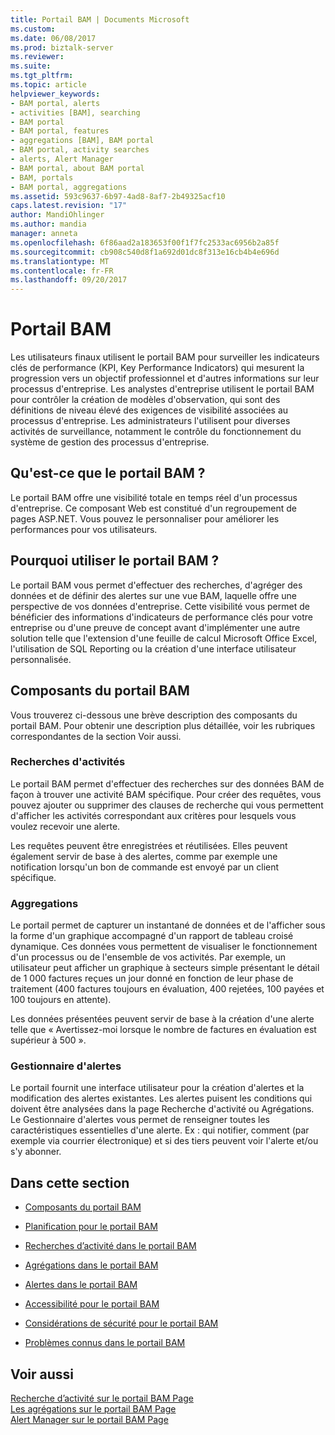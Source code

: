 ```yaml
---
title: Portail BAM | Documents Microsoft
ms.custom: 
ms.date: 06/08/2017
ms.prod: biztalk-server
ms.reviewer: 
ms.suite: 
ms.tgt_pltfrm: 
ms.topic: article
helpviewer_keywords:
- BAM portal, alerts
- activities [BAM], searching
- BAM portal
- BAM portal, features
- aggregations [BAM], BAM portal
- BAM portal, activity searches
- alerts, Alert Manager
- BAM portal, about BAM portal
- BAM, portals
- BAM portal, aggregations
ms.assetid: 593c9637-6b97-4ad8-8af7-2b49325acf10
caps.latest.revision: "17"
author: MandiOhlinger
ms.author: mandia
manager: anneta
ms.openlocfilehash: 6f86aad2a183653f00f1f7fc2533ac6956b2a85f
ms.sourcegitcommit: cb908c540d8f1a692d01dc8f313e16cb4b4e696d
ms.translationtype: MT
ms.contentlocale: fr-FR
ms.lasthandoff: 09/20/2017
---
```

# <a name="bam-portal"></a>Portail BAM
Les utilisateurs finaux utilisent le portail BAM pour surveiller les indicateurs clés de performance (KPI, Key Performance Indicators) qui mesurent la progression vers un objectif professionnel et d'autres informations sur leur processus d'entreprise. Les analystes d'entreprise utilisent le portail BAM pour contrôler la création de modèles d'observation, qui sont des définitions de niveau élevé des exigences de visibilité associées au processus d'entreprise. Les administrateurs l'utilisent pour diverses activités de surveillance, notamment le contrôle du fonctionnement du système de gestion des processus d'entreprise.  
  
## <a name="what-is-the-bam-portal"></a>Qu'est-ce que le portail BAM ?  
 Le portail BAM offre une visibilité totale en temps réel d'un processus d'entreprise. Ce composant Web est constitué d'un regroupement de pages ASP.NET. Vous pouvez le personnaliser pour améliorer les performances pour vos utilisateurs.  
  
## <a name="why-use-the-bam-portal"></a>Pourquoi utiliser le portail BAM ?  
 Le portail BAM vous permet d'effectuer des recherches, d'agréger des données et de définir des alertes sur une vue BAM, laquelle offre une perspective de vos données d'entreprise. Cette visibilité vous permet de bénéficier des informations d'indicateurs de performance clés pour votre entreprise ou d'une preuve de concept avant d'implémenter une autre solution telle que l'extension d'une feuille de calcul Microsoft Office Excel, l'utilisation de SQL Reporting ou la création d'une interface utilisateur personnalisée.  
  
## <a name="bam-portal-components"></a>Composants du portail BAM  
 Vous trouverez ci-dessous une brève description des composants du portail BAM. Pour obtenir une description plus détaillée, voir les rubriques correspondantes de la section Voir aussi.  
  
### <a name="activity-searches"></a>Recherches d'activités  
 Le portail BAM permet d'effectuer des recherches sur des données BAM de façon à trouver une activité BAM spécifique. Pour créer des requêtes, vous pouvez ajouter ou supprimer des clauses de recherche qui vous permettent d'afficher les activités correspondant aux critères pour lesquels vous voulez recevoir une alerte.  
  
 Les requêtes peuvent être enregistrées et réutilisées. Elles peuvent également servir de base à des alertes, comme par exemple une notification lorsqu'un bon de commande est envoyé par un client spécifique.  
  
### <a name="aggregations"></a>Aggregations  
 Le portail permet de capturer un instantané de données et de l'afficher sous la forme d'un graphique accompagné d'un rapport de tableau croisé dynamique. Ces données vous permettent de visualiser le fonctionnement d'un processus ou de l'ensemble de vos activités. Par exemple, un utilisateur peut afficher un graphique à secteurs simple présentant le détail de 1 000 factures reçues un jour donné en fonction de leur phase de traitement (400 factures toujours en évaluation, 400 rejetées, 100 payées et 100 toujours en attente).  
  
 Les données présentées peuvent servir de base à la création d'une alerte telle que « Avertissez-moi lorsque le nombre de factures en évaluation est supérieur à 500 ».  
  
### <a name="alert-manager"></a>Gestionnaire d'alertes  
 Le portail fournit une interface utilisateur pour la création d'alertes et la modification des alertes existantes. Les alertes puisent les conditions qui doivent être analysées dans la page Recherche d'activité ou Agrégations. Le Gestionnaire d'alertes vous permet de renseigner toutes les caractéristiques essentielles d'une alerte. Ex : qui notifier, comment (par exemple via courrier électronique) et si des tiers peuvent voir l'alerte et/ou s'y abonner.  
  
## <a name="in-this-section"></a>Dans cette section  
  
-   [Composants du portail BAM](../core/components-of-the-bam-portal.md)  
  
-   [Planification pour le portail BAM](../core/planning-for-the-bam-portal.md)  
  
-   [Recherches d’activité dans le portail BAM](../core/activity-searches-in-the-bam-portal.md)  
  
-   [Agrégations dans le portail BAM](../core/aggregations-in-the-bam-portal.md)  
  
-   [Alertes dans le portail BAM](../core/alerts-in-the-bam-portal.md)  
  
-   [Accessibilité pour le portail BAM](../core/accessibility-for-the-bam-portal.md)  
  
-   [Considérations de sécurité pour le portail BAM](../core/security-considerations-for-the-bam-portal.md)  
  
-   [Problèmes connus dans le portail BAM](../core/known-issues-in-the-bam-portal.md)  
  
## <a name="see-also"></a>Voir aussi  
 [Recherche d’activité sur le portail BAM Page](../core/activity-search-on-the-bam-portal-page.md)   
 [Les agrégations sur le portail BAM Page](../core/aggregations-on-the-bam-portal-page.md)   
 [Alert Manager sur le portail BAM Page](../core/alert-manager-on-the-bam-portal-page.md)